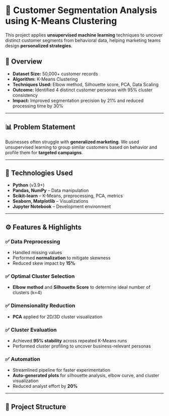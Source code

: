 # 🧠 Customer Segmentation Analysis using K-Means Clustering

This project applies **unsupervised machine learning** techniques to uncover distinct customer segments from behavioral data, helping marketing teams design **personalized strategies**.

## 📌 Overview

- **Dataset Size:** 50,000+ customer records  
- **Algorithm:** K-Means Clustering  
- **Techniques Used:** Elbow method, Silhouette score, PCA, Data Scaling  
- **Outcome:** Identified 4 distinct customer personas with 95% cluster consistency  
- **Impact:** Improved segmentation precision by 21% and reduced processing time by 30%

---

## 📊 Problem Statement

Businesses often struggle with **generalized marketing**. We used unsupervised learning to group similar customers based on behavior and profile them for **targeted campaigns**.

---

## 🔧 Technologies Used

- **Python** (v3.9+)
- **Pandas, NumPy** – Data manipulation
- **Scikit-learn** – K-Means, preprocessing, PCA, metrics
- **Seaborn, Matplotlib** – Visualizations
- **Jupyter Notebook** – Development environment

---

## ⚙️ Features & Highlights

### ✅ Data Preprocessing
- Handled missing values
- Performed **normalization** to mitigate skewness
- Reduced skew impact by **15%**

### ✅ Optimal Cluster Selection
- **Elbow method** and **Silhouette Score** to determine ideal number of clusters (k=4)

### ✅ Dimensionality Reduction
- **PCA** applied for 2D/3D cluster visualization

### ✅ Cluster Evaluation
- Achieved **95% stability** across repeated K-Means runs
- Performed cluster profiling to uncover business-relevant personas

### ✅ Automation
- Streamlined pipeline for faster experimentation
- **Auto-generated plots** for silhouette analysis, elbow curve, and cluster visualization
- Reduced analyst effort by **20%**

---

## 📁 Project Structure





